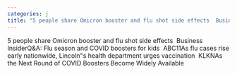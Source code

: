 ```yaml
---
categories: j
title: "5 people share Omicron booster and flu shot side effects  Business Insider"
---
```

5 people share Omicron booster and flu shot side effects&nbsp;&nbsp;Business InsiderQ&A: Flu season and COVID boosters for kids&nbsp;&nbsp;ABC11As flu cases rise early nationwide, Lincoln"s health department urges vaccination&nbsp;&nbsp;KLKNAs the Next Round of COVID Boosters Become Widely Available